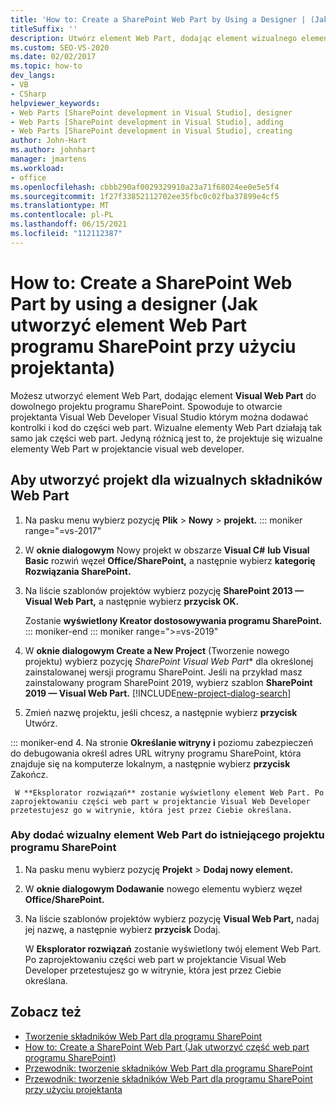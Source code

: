 ```yaml
---
title: 'How to: Create a SharePoint Web Part by Using a Designer | (Jak utworzyć element Web Part programu SharePoint przy użyciu interfejsu | Microsoft Docs'
titleSuffix: ''
description: Utwórz element Web Part, dodając element wizualnego elementu web part do projektu programu SharePoint, co spowoduje otwarcie projektanta Visual Web Developer w Visual Studio.
ms.custom: SEO-VS-2020
ms.date: 02/02/2017
ms.topic: how-to
dev_langs:
- VB
- CSharp
helpviewer_keywords:
- Web Parts [SharePoint development in Visual Studio], designer
- Web Parts [SharePoint development in Visual Studio], adding
- Web Parts [SharePoint development in Visual Studio], creating
author: John-Hart
ms.author: johnhart
manager: jmartens
ms.workload:
- office
ms.openlocfilehash: cbbb290af0029329910a23a71f68024ee0e5e5f4
ms.sourcegitcommit: 1f27f33852112702ee35fbc0c02fba37899e4cf5
ms.translationtype: MT
ms.contentlocale: pl-PL
ms.lasthandoff: 06/15/2021
ms.locfileid: "112112387"
---
```

# <a name="how-to-create-a-sharepoint-web-part-by-using-a-designer"></a>How to: Create a SharePoint Web Part by using a designer (Jak utworzyć element Web Part programu SharePoint przy użyciu projektanta)

  Możesz utworzyć element Web Part, dodając element **Visual Web Part** do dowolnego projektu programu SharePoint. Spowoduje to otwarcie projektanta Visual Web Developer Visual Studio którym można dodawać kontrolki i kod do części web part. Wizualne elementy Web Part działają tak samo jak części web part. Jedyną różnicą jest to, że projektuje się wizualne elementy Web Part w projektancie visual web developer.

## <a name="to-create-a-project-for-visual-web-parts"></a>Aby utworzyć projekt dla wizualnych składników Web Part

1. Na pasku menu wybierz pozycję **Plik**  > **Nowy**  >  **projekt.**
::: moniker range="=vs-2017"

2. W **oknie dialogowym** Nowy projekt w obszarze **Visual C#** **lub Visual Basic** rozwiń węzeł **Office/SharePoint,** a następnie wybierz **kategorię Rozwiązania SharePoint.**

3. Na liście szablonów projektów wybierz pozycję **SharePoint 2013 — Visual Web Part,** a następnie wybierz **przycisk OK.**

     Zostanie **wyświetlony Kreator dostosowywania programu SharePoint.**
::: moniker-end
::: moniker range=">=vs-2019"
2. W **oknie dialogowym Create a New Project** (Tworzenie nowego projektu) wybierz pozycję *SharePoint Visual Web Part** dla określonej zainstalowanej wersji programu SharePoint. Jeśli na przykład masz zainstalowany program SharePoint 2019, wybierz szablon **SharePoint 2019 — Visual Web Part.**
    [!INCLUDE[new-project-dialog-search](../sharepoint/includes/new-project-dialog-search-md.md)]

3. Zmień nazwę projektu, jeśli chcesz, a następnie wybierz **przycisk** Utwórz.

::: moniker-end
4. Na stronie **Określanie witryny i** poziomu zabezpieczeń do debugowania określ adres URL witryny programu SharePoint, która znajduje się na komputerze lokalnym, a następnie wybierz **przycisk** Zakończ.

     W **Eksplorator rozwiązań** zostanie wyświetlony element Web Part. Po zaprojektowaniu części web part w projektancie Visual Web Developer przetestujesz go w witrynie, która jest przez Ciebie określana.

### <a name="to-add-a-visual-web-part-to-an-existing-sharepoint-project"></a>Aby dodać wizualny element Web Part do istniejącego projektu programu SharePoint

1. Na pasku menu wybierz pozycję **Projekt**  >  **Dodaj nowy element.**

2. W **oknie dialogowym Dodawanie** nowego elementu wybierz węzeł **Office/SharePoint.**

3. Na liście szablonów projektów wybierz pozycję **Visual Web Part,** nadaj jej nazwę, a następnie wybierz **przycisk** Dodaj.

     W **Eksplorator rozwiązań** zostanie wyświetlony twój element Web Part. Po zaprojektowaniu części web part w projektancie Visual Web Developer przetestujesz go w witrynie, która jest przez Ciebie określana.

## <a name="see-also"></a>Zobacz też

- [Tworzenie składników Web Part dla programu SharePoint](../sharepoint/creating-web-parts-for-sharepoint.md)
- [How to: Create a SharePoint Web Part (Jak utworzyć część web part programu SharePoint)](../sharepoint/how-to-create-a-sharepoint-web-part.md)
- [Przewodnik: tworzenie składników Web Part dla programu SharePoint](../sharepoint/walkthrough-creating-a-web-part-for-sharepoint.md)
- [Przewodnik: tworzenie składników Web Part dla programu SharePoint przy użyciu projektanta](../sharepoint/walkthrough-creating-a-web-part-for-sharepoint-by-using-a-designer.md)
